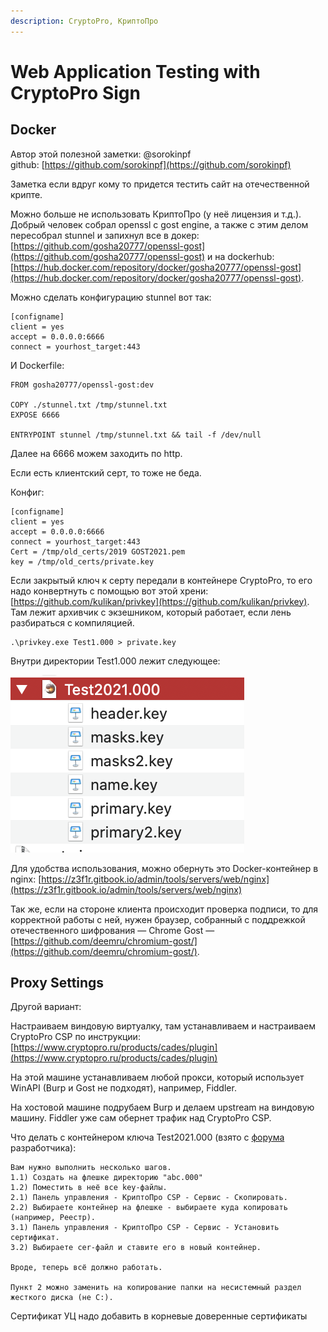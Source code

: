 ```yaml
---
description: CryptoPro, КриптоПро
---
```


# Web Application Testing with CryptoPro Sign

## Docker

Автор этой полезной заметки: @sorokinpf\
github: [https://github.com/sorokinpf](https://github.com/sorokinpf)

Заметка если вдруг кому то придется тестить сайт на отечественной крипте.

Можно больше не использовать КриптоПро (у неё лицензия и т.д.). Добрый человек собрал openssl с gost engine, а также с этим делом пересобрал stunnel и запихнул все в докер: [https://github.com/gosha20777/openssl-gost](https://github.com/gosha20777/openssl-gost) и на dockerhub: [https://hub.docker.com/repository/docker/gosha20777/openssl-gost](https://hub.docker.com/repository/docker/gosha20777/openssl-gost).

Можно сделать конфигурацию stunnel вот так:&#x20;

```
[configname]
client = yes
accept = 0.0.0.0:6666
connect = yourhost_target:443
```

И Dockerfile:&#x20;

```
FROM gosha20777/openssl-gost:dev

COPY ./stunnel.txt /tmp/stunnel.txt
EXPOSE 6666

ENTRYPOINT stunnel /tmp/stunnel.txt && tail -f /dev/null
```

Далее на 6666 можем заходить по http.

Если есть клиентский серт, то тоже не беда.&#x20;

Конфиг:&#x20;

```
[configname]
client = yes
accept = 0.0.0.0:6666
connect = yourhost_target:443
Cert = /tmp/old_certs/2019 GOST2021.pem
key = /tmp/old_certs/private.key
```

Если закрытый ключ к серту передали в контейнере CryptoPro, то его надо конвертнуть с помощью вот этой хрени: [https://github.com/kulikan/privkey](https://github.com/kulikan/privkey). Там лежит архивчик с экзешником, который работает, если лень разбираться с компиляцией.

```
.\privkey.exe Test1.000 > private.key
```

Внутри директории Test1.000 лежит следующее: &#x20;

![](<../../.gitbook/assets/изображение (29).png>)

Для удобства использования, можно обернуть это Docker-контейнер в nginx: [https://z3f1r.gitbook.io/admin/tools/servers/web/nginx](https://z3f1r.gitbook.io/admin/tools/servers/web/nginx)

Так же, если на стороне клиента происходит проверка подписи, то для корректной работы с ней, нужен браузер, собранный с поддрежкой отечественного шифрования — Chrome Gost — [https://github.com/deemru/chromium-gost/](https://github.com/deemru/chromium-gost/).

## Proxy Settings

Другой вариант:

Настраиваем виндовую виртуалку, там устанавливаем и настраиваем CryptoPro CSP по инструкции: [https://www.cryptopro.ru/products/cades/plugin](https://www.cryptopro.ru/products/cades/plugin)

На этой машине устанавливаем любой прокси, который использует WinAPI (Burp и Gost не подходят), например, Fiddler.

На хостовой машине подрубаем Burp и делаем upstream на виндовую машину. Fiddler уже сам обернет трафик над CryptoPro CSP.

Что делать с контейнером ключа Test2021.000 (взято с [форума](https://www.cryptopro.ru/forum2/default.aspx?g=posts\&t=12820) разработчика):&#x20;

```
Вам нужно выполнить несколько шагов.
1.1) Создать на флешке директорию "abc.000"
1.2) Поместить в неё все key-файлы.
2.1) Панель управления - КриптоПро CSP - Сервис - Скопировать.
2.2) Выбираете контейнер на флешке - выбираете куда копировать (например, Реестр).
3.1) Панель управления - КриптоПро CSP - Сервис - Установить сертификат.
3.2) Выбираете cer-файл и ставите его в новый контейнер.

Вроде, теперь всё должно работать.

Пункт 2 можно заменить на копирование папки на несистемный раздел жесткого диска (не C:). 
```

Сертификат УЦ надо добавить в корневые доверенные сертификаты
